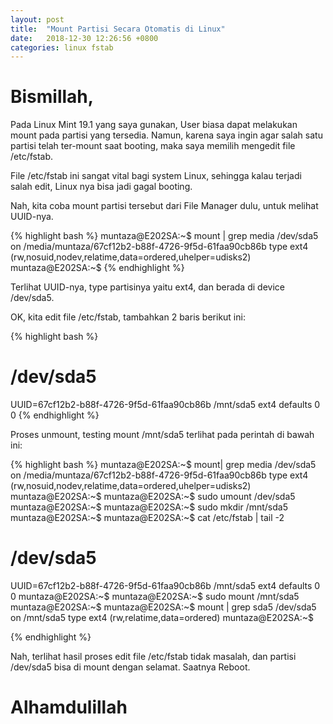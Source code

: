 ```yaml
---
layout: post
title:  "Mount Partisi Secara Otomatis di Linux"
date:   2018-12-30 12:26:56 +0800
categories: linux fstab
---
```


# Bismillah,

Pada Linux Mint 19.1 yang saya gunakan, User biasa dapat melakukan mount pada
partisi yang tersedia. Namun, karena saya ingin agar salah satu partisi
telah ter-mount saat booting, maka saya memilih mengedit file /etc/fstab.

File /etc/fstab ini sangat vital bagi system Linux, sehingga kalau terjadi
salah edit, Linux nya bisa jadi gagal booting.

Nah, kita coba mount partisi tersebut dari File Manager dulu, untuk melihat
UUID-nya.

{% highlight bash %}
muntaza@E202SA:~$ mount | grep media
/dev/sda5 on /media/muntaza/67cf12b2-b88f-4726-9f5d-61faa90cb86b type ext4 (rw,nosuid,nodev,relatime,data=ordered,uhelper=udisks2)
muntaza@E202SA:~$
{% endhighlight %}

Terlihat UUID-nya, type partisinya yaitu ext4, dan berada di device /dev/sda5.

OK, kita edit file /etc/fstab, tambahkan 2 baris berikut ini:

{% highlight bash %}
# /dev/sda5
UUID=67cf12b2-b88f-4726-9f5d-61faa90cb86b    /mnt/sda5    ext4     defaults        0       0
{% endhighlight %}


Proses unmount, testing mount /mnt/sda5 terlihat pada perintah di bawah ini:

{% highlight bash %}
muntaza@E202SA:~$ mount| grep media
/dev/sda5 on /media/muntaza/67cf12b2-b88f-4726-9f5d-61faa90cb86b type ext4 (rw,nosuid,nodev,relatime,data=ordered,uhelper=udisks2)
muntaza@E202SA:~$
muntaza@E202SA:~$ sudo umount /dev/sda5
muntaza@E202SA:~$
muntaza@E202SA:~$ sudo mkdir /mnt/sda5
muntaza@E202SA:~$
muntaza@E202SA:~$ cat /etc/fstab | tail -2
# /dev/sda5
UUID=67cf12b2-b88f-4726-9f5d-61faa90cb86b    /mnt/sda5    ext4     defaults        0       0
muntaza@E202SA:~$
muntaza@E202SA:~$ sudo mount /mnt/sda5
muntaza@E202SA:~$
muntaza@E202SA:~$ mount | grep sda5
/dev/sda5 on /mnt/sda5 type ext4 (rw,relatime,data=ordered)
muntaza@E202SA:~$

{% endhighlight %}


Nah, terlihat hasil proses edit file /etc/fstab tidak masalah, dan partisi
/dev/sda5 bisa di mount dengan selamat. Saatnya Reboot.



# Alhamdulillah
